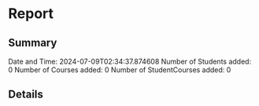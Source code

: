 # Report

## Summary
Date and Time: 2024-07-09T02:34:37.874608
Number of Students added: 0
Number of Courses added: 0
Number of StudentCourses added: 0

## Details
